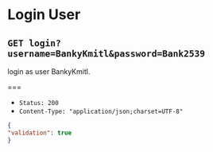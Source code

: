 # Login User

## `GET login?username=BankyKmitl&password=Bank2539`

login as user BankyKmitl.

===

* `Status: 200`
* `Content-Type: "application/json;charset=UTF-8"`
```json
{
"validation": true
}
```

